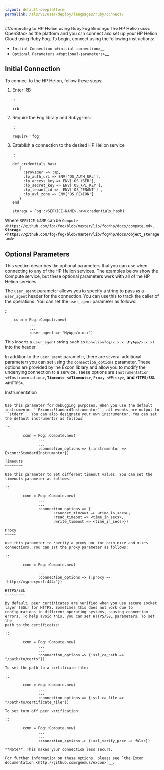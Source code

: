 ```yaml
---
layout: default-devplatform
permalink: /als/v1/user/deploy/languages/ruby/connect/
---
```

<!--UNDER REVISION-->

#Connecting to HP Helion using Ruby Fog Bindings
The HP Helion uses OpenStack as the platform and you can connect and set
up your HP Helion Cloud using Ruby Fog. To begin, connect using the following
instructions:

-  `Initial Connection <#initial-connection>`__
-  `Optional Parameters <#optional-parameters>`__

Initial Connection
------------------

To connect to the HP Helion, follow these steps:

1. Enter IRB

   ::

       irb

2. Require the Fog library and Rubygems:

   ::

       require 'fog'

3. Establish a connection to the desired HP Helion service

   ::

       def credentials_hash
          {
            :provider => :hp,
            :hp_auth_uri => ENV['OS_AUTH_URL'],
            :hp_access_key => ENV['OS_USER'],
            :hp_secret_key => ENV['OS_API_KEY'],
            :hp_tenant_id =>  ENV['OS_TENANT'] ,
            :hp_avl_zone => ENV['OS_REGION']
          }
       end

       storage = Fog::<SERVICE-NAME>.new(credentials_hash)

Where ``SERVICE-NAME`` can be
`Compute <https://github.com/fog/fog/blob/master/lib/fog/hp/docs/compute.md>`__,
`Storage <https://github.com/fog/fog/blob/master/lib/fog/hp/docs/object_storage.md>`__


Optional Parameters
-------------------

This section describes the optional parameters that you can use when
connecting to any of the HP Helion services. The examples below show the
Compute service, but these optional parameters work with all of the HP
Helion services.

The ``user_agent`` parameter allows you to specify a string to pass as a
``user_agent`` header for the connection. You can use this to track the
caller of the operations. You can set the ``user_agent`` parameter as
follows:

::

        conn = Fog::Compute.new(
               ...
               ...
               :user_agent => "MyApp/x.x.x")

This inserts a ``user_agent`` string such as
``hphelionfog/x.x.x (MyApp/x.x.x)`` into the header.

In addition to the ``user_agent`` parameter, there are several
additional parameters you can set using the ``connection_options``
parameter. These options are provided by the Excon library and allow you
to modify the underlying connection to a service. These options are
`Instrumentation <#Instrumentation>`__, `Timeouts <#Timeouts>`__,
`Proxy <#Proxy>`__, and `HTTPS/SSL <#HTTPS>`__.

Instrumentation
~~~~~~~~~~~~~~~

Use this parameter for debugging purposes. When you use the default
instrumentor ``Excon::StandardInstrumentor``, all events are output to
``stderr``. You can also designate your own instrumentor. You can set
the default instrumentor as follows:

::

        conn = Fog::Compute.new(
               ...
               ...
               :connection_options => {:instrumentor => Excon::StandardInstrumentor})

Timeouts
~~~~~~~~

Use this parameter to set different timeout values. You can set the
timeouts parameter as follows:

::

        conn = Fog::Compute.new(
               ...
               ...
               :connection_options => {
                      :connect_timeout => <time_in_secs>,
                      :read_timeout => <time_in_secs>,
                      :write_timeout => <time_in_secs>})

Proxy
~~~~~

Use this parameter to specify a proxy URL for both HTTP and HTTPS
connections. You can set the proxy parameter as follows:

::

        conn = Fog::Compute.new(
               ...
               ...
               :connection_options => {:proxy => 'http://myproxyurl:4444'})

HTTPS/SSL
~~~~~~~~~

By default, peer certificates are verified when you use secure socket
layer (SSL) for HTTPS. Sometimes this does not work due to
configurations in different operating systems, causing connection
errors. To help avoid this, you can set HTTPS/SSL parameters. To set the
path to the certificates:

::

        conn = Fog::Compute.new(
               ...
               ...
               :connection_options => {:ssl_ca_path => "/path/to/certs"})

To set the path to a certificate file:

::

        conn = Fog::Compute.new(
               ...
               ...
               :connection_options => {:ssl_ca_file => "/path/to/certificate_file"})

To set turn off peer verification:

::

        conn = Fog::Compute.new(
               ...
               ...
               :connection_options => {:ssl_verify_peer => false})

**Note**: This makes your connection less secure.

For further information on these options, please see `the Excon
documentation <http://github.com/geemus/excon>`__.
